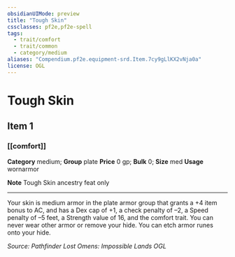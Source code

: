 ```yaml
---
obsidianUIMode: preview
title: "Tough Skin"
cssclasses: pf2e,pf2e-spell
tags:
  - trait/comfort
  - trait/common
  - category/medium
aliases: "Compendium.pf2e.equipment-srd.Item.7cy9gLlKX2vNja0a"
license: OGL
---
```

# Tough Skin
## Item 1
### [[comfort]]

**Category** medium; **Group** plate
**Price** 0 gp; 
**Bulk** 0; **Size** med
**Usage** wornarmor

**Note** Tough Skin ancestry feat only

* * *

Your skin is medium armor in the plate armor group that grants a +4 item bonus to AC, and has a Dex cap of +1, a check penalty of –2, a Speed penalty of –5 feet, a Strength value of 16, and the comfort trait. You can never wear other armor or remove your hide. You can etch armor runes onto your hide.

*Source: Pathfinder Lost Omens: Impossible Lands*
*OGL*